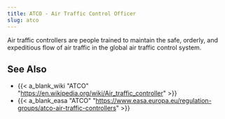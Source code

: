 ```yaml
---
title: ATCO - Air Traffic Control Officer
slug: atco
---
```


Air traffic controllers are people trained to maintain the safe, orderly,
and expeditious flow of air traffic in the global air traffic control system.

## See Also

* {{< a_blank_wiki "ATCO" "https://en.wikipedia.org/wiki/Air_traffic_controller" >}}
* {{< a_blank_easa "ATCO" "https://www.easa.europa.eu/regulation-groups/atco-air-traffic-controllers" >}}
